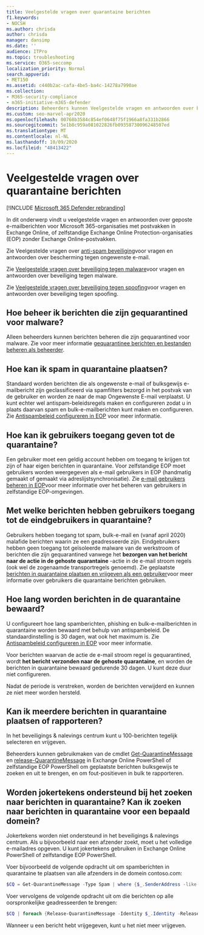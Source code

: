 ```yaml
---
title: Veelgestelde vragen over quarantaine berichten
f1.keywords:
- NOCSH
ms.author: chrisda
author: chrisda
manager: dansimp
ms.date: ''
audience: ITPro
ms.topic: troubleshooting
ms.service: O365-seccomp
localization_priority: Normal
search.appverid:
- MET150
ms.assetid: c440b2ac-cafa-4be5-ba4c-14278a7990ae
ms.collection:
- M365-security-compliance
- m365-initiative-m365-defender
description: Beheerders kunnen Veelgestelde vragen en antwoorden over berichten in quarantaine weergeven in Exchange Online Protection (EOP).
ms.custom: seo-marvel-apr2020
ms.openlocfilehash: 00768b3584c854ef0648f75f1966a8fa331b2866
ms.sourcegitcommit: 5e1b8c959a081022826fb09358730096248507ed
ms.translationtype: MT
ms.contentlocale: nl-NL
ms.lasthandoff: 10/09/2020
ms.locfileid: "48413422"
---
```

# <a name="quarantined-messages-faq"></a>Veelgestelde vragen over quarantaine berichten

[!INCLUDE [Microsoft 365 Defender rebranding](../includes/microsoft-defender-for-office.md)]


In dit onderwerp vindt u veelgestelde vragen en antwoorden over geposte e-mailberichten voor Microsoft 365-organisaties met postvakken in Exchange Online, of zelfstandige Exchange Online Protection-organisaties (EOP) zonder Exchange Online-postvakken.

Zie Veelgestelde vragen over [anti-spam beveiliging](anti-spam-protection-faq.md)voor vragen en antwoorden over bescherming tegen ongewenste e-mail.

Zie [Veelgestelde vragen over beveiliging tegen malware](anti-malware-protection-faq-eop.md)voor vragen en antwoorden over beveiliging tegen malware.

Zie [Veelgestelde vragen over beveiliging tegen spoofing](anti-spoofing-protection-faq.md)voor vragen en antwoorden over beveiliging tegen spoofing.

## <a name="how-do-i-manage-messages-that-were-quarantined-for-malware"></a>Hoe beheer ik berichten die zijn gequarantined voor malware?

Alleen beheerders kunnen berichten beheren die zijn gequarantined voor malware. Zie voor meer informatie [gequarantinee berichten en bestanden beheren als beheerder](manage-quarantined-messages-and-files.md).

## <a name="how-do-i-quarantine-spam"></a>Hoe kan ik spam in quarantaine plaatsen?

Standaard worden berichten die als ongewenste e-mail of bulksgewijs e-mailbericht zijn geclassificeerd via spamfilters bezorgd in het postvak van de gebruiker en worden ze naar de map Ongewenste E-mail verplaatst. U kunt echter wel antispam-beleidsregels maken en configureren zodat u in plaats daarvan spam en bulk-e-mailberichten kunt maken en configureren. Zie [Antispambeleid configureren in EOP](configure-your-spam-filter-policies.md) voor meer informatie.

## <a name="how-do-i-give-users-access-to-the-quarantine"></a>Hoe kan ik gebruikers toegang geven tot de quarantaine?

Een gebruiker moet een geldig account hebben om toegang te krijgen tot zijn of haar eigen berichten in quarantaine. Voor zelfstandige EOP moet gebruikers worden weergegeven als e-mail gebruikers in EOP (handmatig gemaakt of gemaakt via adreslijstsynchronisatie). Zie [e-mail gebruikers beheren in EOP](manage-mail-users-in-eop.md)voor meer informatie over het beheren van gebruikers in zelfstandige EOP-omgevingen.

## <a name="what-messages-can-end-users-access-in-quarantine"></a>Met welke berichten hebben gebruikers toegang tot de eindgebruikers in quarantaine?

Gebruikers hebben toegang tot spam, bulk-e-mail en (vanaf april 2020) malafide berichten waarin ze een geadresseerde zijn. Eindgebruikers hebben geen toegang tot geïsoleerde malware van de werkstroom of berichten die zijn gequarantined vanwege het **bezorgen van het bericht naar de actie in de gehoste quarantaine** -actie in de e-mail stroom regels (ook wel de zogenaamde transportregels genoemd). Zie geplaatste [berichten in quarantaine plaatsen en vrijgeven als een gebruiker](find-and-release-quarantined-messages-as-a-user.md)voor meer informatie over gebruikers die quarantaine berichten gebruiken.

## <a name="how-long-are-messages-kept-in-the-quarantine"></a>Hoe lang worden berichten in de quarantaine bewaard?

U configureert hoe lang spamberichten, phishing en bulk-e-mailberichten in quarantaine worden bewaard met behulp van antispambeleid. De standaardinstelling is 30 dagen, wat ook het maximum is. Zie [Antispambeleid configureren in EOP](configure-your-spam-filter-policies.md) voor meer informatie.

Voor berichten waarvan de actie de e-mail stroom regel is gequarantined, wordt **het bericht verzonden naar de gehoste quarantaine**, en worden de berichten in quarantaine bewaard gedurende 30 dagen. U kunt deze duur niet configureren.

Nadat de periode is verstreken, worden de berichten verwijderd en kunnen ze niet meer worden hersteld.

## <a name="can-i-release-or-report-more-than-one-quarantined-message-at-a-time"></a>Kan ik meerdere berichten in quarantaine plaatsen of rapporteren?

In het beveiligings & nalevings centrum kunt u 100-berichten tegelijk selecteren en vrijgeven.

Beheerders kunnen gebruikmaken van de cmdlet [Get-QuarantineMessage](https://docs.microsoft.com/powershell/module/exchange/get-quarantinemessage) en [release-QuarantineMessage](https://docs.microsoft.com/powershell/module/exchange/release-quarantinemessage) in Exchange Online PowerShell of zelfstandige EOP PowerShell om geplaatste berichten bulksgewijs te zoeken en uit te brengen, en om fout-positieven in bulk te rapporteren.

## <a name="are-wildcards-supported-when-searching-for-quarantined-messages-can-i-search-for-quarantined-messages-for-a-specific-domain"></a>Worden jokertekens ondersteund bij het zoeken naar berichten in quarantaine? Kan ik zoeken naar berichten in quarantaine voor een bepaald domein?

Jokertekens worden niet ondersteund in het beveiligings & nalevings centrum. Als u bijvoorbeeld naar een afzender zoekt, moet u het volledige e-mailadres opgeven. U kunt jokertekens gebruiken in Exchange Online PowerShell of zelfstandige EOP PowerShell.

Voer bijvoorbeeld de volgende opdracht uit om spamberichten in quarantaine te plaatsen van alle afzenders in de domein contoso.com:

```powershell
$CQ = Get-QuarantineMessage -Type Spam | where {$_.SenderAddress -like "*@contoso.com"}
```

Voer vervolgens de volgende opdracht uit om die berichten op alle oorspronkelijke geadresseerden te brengen:

```powershell
$CQ | foreach {Release-QuarantineMessage -Identity $_.Identity -ReleaseToAll}
```

Wanneer u een bericht hebt vrijgegeven, kunt u het niet meer vrijgeven.
